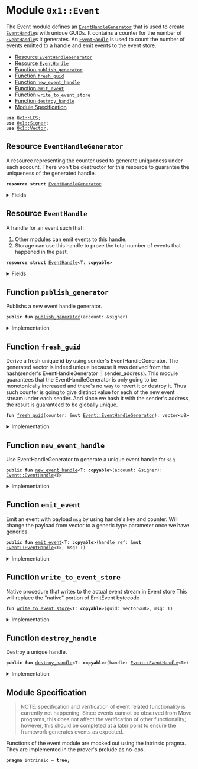 
<a name="0x1_Event"></a>

# Module `0x1::Event`

The Event module defines an <code><a href="Event.md#0x1_Event_EventHandleGenerator">EventHandleGenerator</a></code> that is used to create
<code><a href="Event.md#0x1_Event_EventHandle">EventHandle</a></code>s with unique GUIDs. It contains a counter for the number
of <code><a href="Event.md#0x1_Event_EventHandle">EventHandle</a></code>s it generates. An <code><a href="Event.md#0x1_Event_EventHandle">EventHandle</a></code> is used to count the number of
events emitted to a handle and emit events to the event store.


-  [Resource `EventHandleGenerator`](#0x1_Event_EventHandleGenerator)
-  [Resource `EventHandle`](#0x1_Event_EventHandle)
-  [Function `publish_generator`](#0x1_Event_publish_generator)
-  [Function `fresh_guid`](#0x1_Event_fresh_guid)
-  [Function `new_event_handle`](#0x1_Event_new_event_handle)
-  [Function `emit_event`](#0x1_Event_emit_event)
-  [Function `write_to_event_store`](#0x1_Event_write_to_event_store)
-  [Function `destroy_handle`](#0x1_Event_destroy_handle)
-  [Module Specification](#@Module_Specification_0)


<pre><code><b>use</b> <a href="LCS.md#0x1_LCS">0x1::LCS</a>;
<b>use</b> <a href="Signer.md#0x1_Signer">0x1::Signer</a>;
<b>use</b> <a href="Vector.md#0x1_Vector">0x1::Vector</a>;
</code></pre>



<a name="0x1_Event_EventHandleGenerator"></a>

## Resource `EventHandleGenerator`

A resource representing the counter used to generate uniqueness under each account. There won't be destructor for
this resource to guarantee the uniqueness of the generated handle.


<pre><code><b>resource</b> <b>struct</b> <a href="Event.md#0x1_Event_EventHandleGenerator">EventHandleGenerator</a>
</code></pre>



<details>
<summary>Fields</summary>


<dl>
<dt>
<code>counter: u64</code>
</dt>
<dd>

</dd>
<dt>
<code>addr: address</code>
</dt>
<dd>

</dd>
</dl>


</details>

<a name="0x1_Event_EventHandle"></a>

## Resource `EventHandle`

A handle for an event such that:
1. Other modules can emit events to this handle.
2. Storage can use this handle to prove the total number of events that happened in the past.


<pre><code><b>resource</b> <b>struct</b> <a href="Event.md#0x1_Event_EventHandle">EventHandle</a>&lt;T: <b>copyable</b>&gt;
</code></pre>



<details>
<summary>Fields</summary>


<dl>
<dt>
<code>guid: vector&lt;u8&gt;</code>
</dt>
<dd>
 A globally unique ID for this event stream.
</dd>
</dl>


</details>

<a name="0x1_Event_publish_generator"></a>

## Function `publish_generator`

Publishs a new event handle generator.


<pre><code><b>public</b> <b>fun</b> <a href="Event.md#0x1_Event_publish_generator">publish_generator</a>(account: &signer)
</code></pre>



<details>
<summary>Implementation</summary>


<pre><code><b>public</b> <b>fun</b> <a href="Event.md#0x1_Event_publish_generator">publish_generator</a>(account: &signer) {
    move_to(account, <a href="Event.md#0x1_Event_EventHandleGenerator">EventHandleGenerator</a>{ counter: 0, addr: <a href="Signer.md#0x1_Signer_address_of">Signer::address_of</a>(account) })
}
</code></pre>



</details>

<a name="0x1_Event_fresh_guid"></a>

## Function `fresh_guid`

Derive a fresh unique id by using sender's EventHandleGenerator. The generated vector<u8> is indeed unique because it
was derived from the hash(sender's EventHandleGenerator || sender_address). This module guarantees that the
EventHandleGenerator is only going to be monotonically increased and there's no way to revert it or destroy it. Thus
such counter is going to give distinct value for each of the new event stream under each sender. And since we
hash it with the sender's address, the result is guaranteed to be globally unique.


<pre><code><b>fun</b> <a href="Event.md#0x1_Event_fresh_guid">fresh_guid</a>(counter: &<b>mut</b> <a href="Event.md#0x1_Event_EventHandleGenerator">Event::EventHandleGenerator</a>): vector&lt;u8&gt;
</code></pre>



<details>
<summary>Implementation</summary>


<pre><code><b>fun</b> <a href="Event.md#0x1_Event_fresh_guid">fresh_guid</a>(counter: &<b>mut</b> <a href="Event.md#0x1_Event_EventHandleGenerator">EventHandleGenerator</a>): vector&lt;u8&gt; {
    <b>let</b> sender_bytes = <a href="LCS.md#0x1_LCS_to_bytes">LCS::to_bytes</a>(&counter.addr);
    <b>let</b> count_bytes = <a href="LCS.md#0x1_LCS_to_bytes">LCS::to_bytes</a>(&counter.counter);
    counter.counter = counter.counter + 1;

    // <a href="Event.md#0x1_Event_EventHandleGenerator">EventHandleGenerator</a> goes first just in case we want <b>to</b> extend address in the future.
    <a href="Vector.md#0x1_Vector_append">Vector::append</a>(&<b>mut</b> count_bytes, sender_bytes);

    count_bytes
}
</code></pre>



</details>

<a name="0x1_Event_new_event_handle"></a>

## Function `new_event_handle`

Use EventHandleGenerator to generate a unique event handle for <code>sig</code>


<pre><code><b>public</b> <b>fun</b> <a href="Event.md#0x1_Event_new_event_handle">new_event_handle</a>&lt;T: <b>copyable</b>&gt;(account: &signer): <a href="Event.md#0x1_Event_EventHandle">Event::EventHandle</a>&lt;T&gt;
</code></pre>



<details>
<summary>Implementation</summary>


<pre><code><b>public</b> <b>fun</b> <a href="Event.md#0x1_Event_new_event_handle">new_event_handle</a>&lt;T: <b>copyable</b>&gt;(account: &signer): <a href="Event.md#0x1_Event_EventHandle">EventHandle</a>&lt;T&gt;
<b>acquires</b> <a href="Event.md#0x1_Event_EventHandleGenerator">EventHandleGenerator</a> {
    <a href="Event.md#0x1_Event_EventHandle">EventHandle</a>&lt;T&gt; {
        guid: <a href="Event.md#0x1_Event_fresh_guid">fresh_guid</a>(borrow_global_mut&lt;<a href="Event.md#0x1_Event_EventHandleGenerator">EventHandleGenerator</a>&gt;(<a href="Signer.md#0x1_Signer_address_of">Signer::address_of</a>(account)))
    }
}
</code></pre>



</details>

<a name="0x1_Event_emit_event"></a>

## Function `emit_event`

Emit an event with payload <code>msg</code> by using handle's key and counter. Will change the payload from vector<u8> to a
generic type parameter once we have generics.


<pre><code><b>public</b> <b>fun</b> <a href="Event.md#0x1_Event_emit_event">emit_event</a>&lt;T: <b>copyable</b>&gt;(handle_ref: &<b>mut</b> <a href="Event.md#0x1_Event_EventHandle">Event::EventHandle</a>&lt;T&gt;, msg: T)
</code></pre>



<details>
<summary>Implementation</summary>


<pre><code><b>public</b> <b>fun</b> <a href="Event.md#0x1_Event_emit_event">emit_event</a>&lt;T: <b>copyable</b>&gt;(handle_ref: &<b>mut</b> <a href="Event.md#0x1_Event_EventHandle">EventHandle</a>&lt;T&gt;, msg: T) {
    <b>let</b> guid = *&handle_ref.guid;
    <a href="Event.md#0x1_Event_write_to_event_store">write_to_event_store</a>&lt;T&gt;(guid, msg);
}
</code></pre>



</details>

<a name="0x1_Event_write_to_event_store"></a>

## Function `write_to_event_store`

Native procedure that writes to the actual event stream in Event store
This will replace the "native" portion of EmitEvent bytecode


<pre><code><b>fun</b> <a href="Event.md#0x1_Event_write_to_event_store">write_to_event_store</a>&lt;T: <b>copyable</b>&gt;(guid: vector&lt;u8&gt;, msg: T)
</code></pre>



<details>
<summary>Implementation</summary>


<pre><code><b>native</b> <b>fun</b> <a href="Event.md#0x1_Event_write_to_event_store">write_to_event_store</a>&lt;T: <b>copyable</b>&gt;(guid: vector&lt;u8&gt;, msg: T);
</code></pre>



</details>

<a name="0x1_Event_destroy_handle"></a>

## Function `destroy_handle`

Destroy a unique handle.


<pre><code><b>public</b> <b>fun</b> <a href="Event.md#0x1_Event_destroy_handle">destroy_handle</a>&lt;T: <b>copyable</b>&gt;(handle: <a href="Event.md#0x1_Event_EventHandle">Event::EventHandle</a>&lt;T&gt;)
</code></pre>



<details>
<summary>Implementation</summary>


<pre><code><b>public</b> <b>fun</b> <a href="Event.md#0x1_Event_destroy_handle">destroy_handle</a>&lt;T: <b>copyable</b>&gt;(handle: <a href="Event.md#0x1_Event_EventHandle">EventHandle</a>&lt;T&gt;) {
    <a href="Event.md#0x1_Event_EventHandle">EventHandle</a>&lt;T&gt; { guid: _ } = handle;
}
</code></pre>



</details>

<a name="@Module_Specification_0"></a>

## Module Specification



> NOTE: specification and verification of event related functionality is currently not happening.
> Since events cannot be observed from Move programs, this does not affect the verification of
> other functionality; however, this should be completed at a later point to ensure the framework
> generates events as expected.

Functions of the event module are mocked out using the intrinsic
pragma. They are implemented in the prover's prelude as no-ops.


<pre><code><b>pragma</b> intrinsic = <b>true</b>;
</code></pre>


[//]: # ("File containing references which can be used from documentation")
[ACCESS_CONTROL]: https://github.com/libra/lip/blob/master/lips/lip-2.md
[ROLE]: https://github.com/libra/lip/blob/master/lips/lip-2.md#roles
[PERMISSION]: https://github.com/libra/lip/blob/master/lips/lip-2.md#permissions

